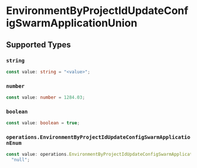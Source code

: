 # EnvironmentByProjectIdUpdateConfigSwarmApplicationUnion


## Supported Types

### `string`

```typescript
const value: string = "<value>";
```

### `number`

```typescript
const value: number = 1284.03;
```

### `boolean`

```typescript
const value: boolean = true;
```

### `operations.EnvironmentByProjectIdUpdateConfigSwarmApplicationEnum`

```typescript
const value: operations.EnvironmentByProjectIdUpdateConfigSwarmApplicationEnum =
  "null";
```

